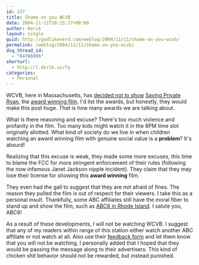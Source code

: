 ```yaml
---
id: 237
title: Shame on you WCVB
date: 2004-11-11T18:15:17+00:00
author: Derik
layout: single
guid: http://godlikenerd.com/weblog/2004/11/11/shame-on-you-wcvb/
permalink: /weblog/2004/11/11/shame-on-you-wcvb/
dsq_thread_id:
  - "64766995"
shorturl:
  - http://l.derik.us/7y
categories:
  - Personal
---
```

WCVB, here in Massachusetts, has [decided not to show](http://www.thebostonchannel.com/news/3910568/detail.html) [Saving Private Ryan](http://www.imdb.com/title/tt0120815/), the [award winning film](http://www.imdb.com/title/tt0120815/awards). I'd list the awards, but honestly, they would make this post huge. _That_ is how many awards we are talking about.

What is there reasoning and excuse? There's too much violence and profanity in the film. Too many kids might watch it in the 8PM time slot originally allotted. What kind of society do we live in when children watching an award winning film with genuine social value is a **problem**? It's absurd!

Realizing that this excuse is weak, they made some more excuses, this time to blame the FCC for more stringent enforcement of their rules (following the now infamous Janet Jackson nipple incident). They claim that they may lose their license for showing this **award winning** film.

They even had the gall to suggest that they are _not_ afraid of fines. The reason they pulled the film is out of respect for their viewers. I take this as a personal insult. Thankfully, some ABC affiliates still have the moral fiber to stand up and show the film, such as [ABC6 in Rhode Island](http://www.abc6.com). I salute you, ABC6!

As a result of these developments, I will not be watching WCVB. I suggest that any of my readers within range of this station either watch another ABC affiliate or not watch at all. Also use their [feedback form](http://www.thebostonchannel.com/station/index.html) and let them know that you will not be watching. I personally added that I hoped that they would be passing the message along to their advertisers. This kind of chicken shit behavior should not be rewarded, but instead punished.